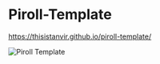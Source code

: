 # Piroll-Template
https://thisistanvir.github.io/piroll-template/


![Piroll Template](https://user-images.githubusercontent.com/56197895/76102222-dc8dd700-5ff9-11ea-8f9d-f8f723c88b32.jpg)
